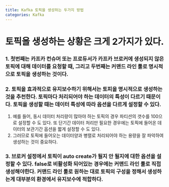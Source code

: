 ```yaml
---
title: Kafka 토픽을 생성하는 두가지 방법
categories: Kafka
---
```


# 토픽을 생성하는 상황은 크게 2가지가 있다. 

### 1. 첫번째는 카프카 컨슈머 또는 프로듀서가 카프카 브로커에 생성되지 않은 토픽에 대해 데이터를 요청할 때, 그리고 두번째는 커맨드 라인 툴로 명시적으로 토픽을 생성하는 것이다.

### 2. 토픽을 효과적으로 유지보수하기 위해서는 토피을 명시적으로 생성하는 것을 추천한다. 토픽마다 처리되어야 하는 데이터의 특성이 다르기 때문이다. 토픽을 생성할 때는 데이터 특성에 따라 옵션을 다르게 설정할 수 있다.
1. 예를 들어, 동시 데이터 처리량이 많아야 하는 토픽의 경우 파티션의 갯수를 100으로 설정할 수 도 있다. 
또 단기간 데이터 처리만 필요한 경우에는 토픽에 들어온 데이터의 보관기간 옵션을 짧게 설정할 수 도 있다.
2. 그러므로 토픽에 들어오는 데이터양과 병렬로 처리되어야 하는 용량을 잘 파악하여 생성하는 것이 중요하다.

### 3. 브로커 설정에서 토픽이 auto create가 될지 안 될지에 대한 옵션을 설정할 수 있다. false로 비활성화 되어있는 경우에는 커맨드 라인 툴로 직접 생성해야한다. 커맨드 라인 툴로 원하는 대로 토픽의 구성을 정해서 생성하는게 대부분의 환경에서 유지보수에 적합하다.